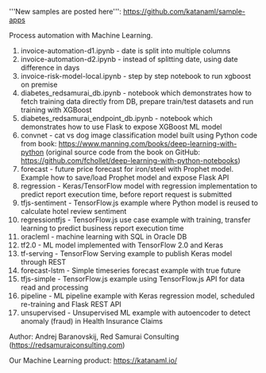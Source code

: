 '''New samples are posted here''': https://github.com/katanaml/sample-apps

Process automation with Machine Learning.

1. invoice-automation-d1.ipynb - date is split into multiple columns
2. invoice-automation-d2.ipynb - instead of splitting date, using date difference in days
3. invoice-risk-model-local.ipynb - step by step notebook to run xgboost on premise
4. diabetes_redsamurai_db.ipynb - notebook which demonstrates how to fetch training data directly from DB, prepare train/test datasets and run training with XGBoost
5. diabetes_redsamurai_endpoint_db.ipynb - notebook which demonstrates how to use Flask to expose XGBoost ML model
6. convnet - cat vs dog image classification model built using Python code from book: https://www.manning.com/books/deep-learning-with-python (original source code from the book on GitHub: https://github.com/fchollet/deep-learning-with-python-notebooks)
7. forecast - future price forecast for iron/steel with Prophet model. Example how to save/load Prophet model and expose Flask API
8. regression - Keras/TensorFlow model with regression implementation to predict report execution time, before report request is submitted
9. tfjs-sentiment - TensorFlow.js example where Python model is reused to calculate hotel review sentiment
10. regressiontfjs - TensorFlow.js use case example with training, transfer learning to predict business report execution time
11. oracleml - machine learning with SQL in Oracle DB
12. tf2.0 - ML model implemented with TensorFlow 2.0 and Keras
13. tf-serving - TensorFlow Serving example to publish Keras model through REST
14. forecast-lstm - Simple timeseries forecast example with true future
15. tfjs-simple - TensorFlow.js example using TensorFlow.js API for data read and processing
16. pipeline - ML pipeline example with Keras regression model, scheduled re-training and Flask REST API
17. unsupervised - Unsupervised ML example with autoencoder to detect anomaly (fraud) in Health Insurance Claims

Author: Andrej Baranovskij, Red Samurai Consulting (https://redsamuraiconsulting.com)

Our Machine Learning product: https://katanaml.io/
